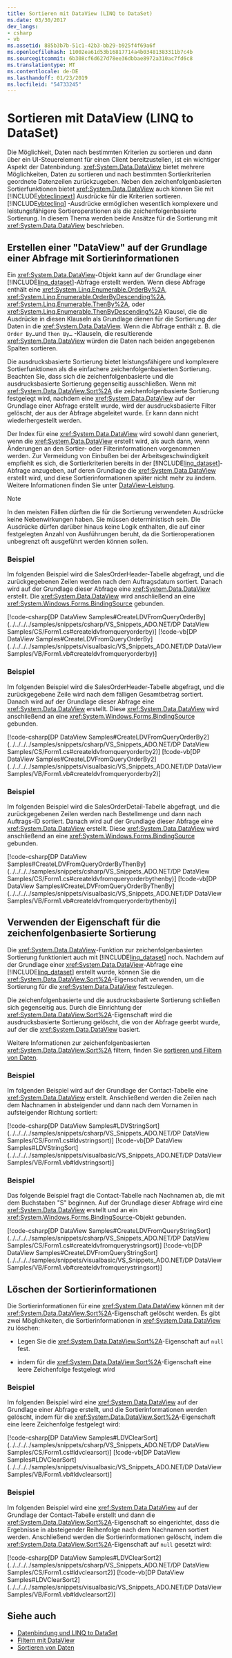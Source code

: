 ```yaml
---
title: Sortieren mit DataView (LINQ to DataSet)
ms.date: 03/30/2017
dev_langs:
- csharp
- vb
ms.assetid: 885b3b7b-51c1-42b3-bb29-b925f4f69a6f
ms.openlocfilehash: 11002ea61d53b16817714a4b03481383311b7c4b
ms.sourcegitcommit: 6b308cf6d627d78ee36dbbae8972a310ac7fd6c8
ms.translationtype: MT
ms.contentlocale: de-DE
ms.lasthandoff: 01/23/2019
ms.locfileid: "54733245"
---
```

# <a name="sorting-with-dataview-linq-to-dataset"></a>Sortieren mit DataView (LINQ to DataSet)
Die Möglichkeit, Daten nach bestimmten Kriterien zu sortieren und dann über ein UI-Steuerelement für einen Client bereitzustellen, ist ein wichtiger Aspekt der Datenbindung. <xref:System.Data.DataView> bietet mehrere Möglichkeiten, Daten zu sortieren und nach bestimmten Sortierkriterien geordnete Datenzeilen zurückzugeben. Neben den zeichenfolgenbasierten Sortierfunktionen bietet <xref:System.Data.DataView> auch können Sie mit [!INCLUDE[vbteclinqext](../../../../includes/vbteclinqext-md.md)] Ausdrücke für die Kriterien sortieren. [!INCLUDE[vbteclinq](../../../../includes/vbteclinq-md.md)] -Ausdrücke ermöglichen wesentlich komplexere und leistungsfähigere Sortieroperationen als die zeichenfolgenbasierte Sortierung. In diesem Thema werden beide Ansätze für die Sortierung mit <xref:System.Data.DataView> beschrieben.  
  
## <a name="creating-dataview-from-a-query-with-sorting-information"></a>Erstellen einer "DataView" auf der Grundlage einer Abfrage mit Sortierinformationen  
 Ein <xref:System.Data.DataView>-Objekt kann auf der Grundlage einer [!INCLUDE[linq_dataset](../../../../includes/linq-dataset-md.md)]-Abfrage erstellt werden. Wenn diese Abfrage enthält eine <xref:System.Linq.Enumerable.OrderBy%2A>, <xref:System.Linq.Enumerable.OrderByDescending%2A>, <xref:System.Linq.Enumerable.ThenBy%2A>, oder <xref:System.Linq.Enumerable.ThenByDescending%2A> Klausel, die die Ausdrücke in diesen Klauseln als Grundlage dienen für die Sortierung der Daten in die <xref:System.Data.DataView>. Wenn die Abfrage enthält z. B. die `Order By…`und `Then By…` -Klauseln, die resultierende <xref:System.Data.DataView> würden die Daten nach beiden angegebenen Spalten sortieren.  
  
 Die ausdrucksbasierte Sortierung bietet leistungsfähigere und komplexere Sortierfunktionen als die einfachere zeichenfolgenbasierten Sortierung. Beachten Sie, dass sich die zeichenfolgenbasierte und die ausdrucksbasierte Sortierung gegenseitig ausschließen. Wenn mit <xref:System.Data.DataView.Sort%2A> die zeichenfolgenbasierte Sortierung festgelegt wird, nachdem eine <xref:System.Data.DataView> auf der Grundlage einer Abfrage erstellt wurde, wird der ausdrucksbasierte Filter gelöscht, der aus der Abfrage abgeleitet wurde. Er kann dann nicht wiederhergestellt werden.  
  
 Der Index für eine <xref:System.Data.DataView> wird sowohl dann generiert, wenn die <xref:System.Data.DataView> erstellt wird, als auch dann, wenn Änderungen an den Sortier- oder Filterinformationen vorgenommen werden. Zur Vermeidung von Einbußen bei der Arbeitsgeschwindigkeit empfiehlt es sich, die Sortierkriterien bereits in der [!INCLUDE[linq_dataset](../../../../includes/linq-dataset-md.md)]-Abfrage anzugeben, auf deren Grundlage die <xref:System.Data.DataView> erstellt wird, und diese Sortierinformationen später nicht mehr zu ändern. Weitere Informationen finden Sie unter [DataView-Leistung](../../../../docs/framework/data/adonet/dataview-performance.md).  
  
> [!NOTE]
>  In den meisten Fällen dürften die für die Sortierung verwendeten Ausdrücke keine Nebenwirkungen haben. Sie müssen deterministisch sein. Die Ausdrücke dürfen darüber hinaus keine Logik enthalten, die auf einer festgelegten Anzahl von Ausführungen beruht, da die Sortieroperationen unbegrenzt oft ausgeführt werden können sollen.  
  
### <a name="example"></a>Beispiel  
 Im folgenden Beispiel wird die <legacyBold>SalesOrderHeader</legacyBold>-Tabelle abgefragt, und die zurückgegebenen Zeilen werden nach dem Auftragsdatum sortiert. Danach wird auf der Grundlage dieser Abfrage eine <xref:System.Data.DataView> erstellt. Die <xref:System.Data.DataView> wird anschließend an eine <xref:System.Windows.Forms.BindingSource> gebunden.  
  
 [!code-csharp[DP DataView Samples#CreateLDVFromQueryOrderBy](../../../../samples/snippets/csharp/VS_Snippets_ADO.NET/DP DataView Samples/CS/Form1.cs#createldvfromqueryorderby)]
 [!code-vb[DP DataView Samples#CreateLDVFromQueryOrderBy](../../../../samples/snippets/visualbasic/VS_Snippets_ADO.NET/DP DataView Samples/VB/Form1.vb#createldvfromqueryorderby)]  
  
### <a name="example"></a>Beispiel  
 Im folgenden Beispiel wird die <legacyBold>SalesOrderHeader</legacyBold>-Tabelle abgefragt, und die zurückgegebene Zeile wird nach dem fälligen Gesamtbetrag sortiert. Danach wird auf der Grundlage dieser Abfrage eine <xref:System.Data.DataView> erstellt. Diese <xref:System.Data.DataView> wird anschließend an eine <xref:System.Windows.Forms.BindingSource> gebunden.  
  
 [!code-csharp[DP DataView Samples#CreateLDVFromQueryOrderBy2](../../../../samples/snippets/csharp/VS_Snippets_ADO.NET/DP DataView Samples/CS/Form1.cs#createldvfromqueryorderby2)]
 [!code-vb[DP DataView Samples#CreateLDVFromQueryOrderBy2](../../../../samples/snippets/visualbasic/VS_Snippets_ADO.NET/DP DataView Samples/VB/Form1.vb#createldvfromqueryorderby2)]  
  
### <a name="example"></a>Beispiel  
 Im folgenden Beispiel wird die <legacyBold>SalesOrderDetail</legacyBold>-Tabelle abgefragt, und die zurückgegebenen Zeilen werden nach Bestellmenge und dann nach Auftrags-ID sortiert. Danach wird auf der Grundlage dieser Abfrage eine <xref:System.Data.DataView> erstellt. Diese <xref:System.Data.DataView> wird anschließend an eine <xref:System.Windows.Forms.BindingSource> gebunden.  
  
 [!code-csharp[DP DataView Samples#CreateLDVFromQueryOrderByThenBy](../../../../samples/snippets/csharp/VS_Snippets_ADO.NET/DP DataView Samples/CS/Form1.cs#createldvfromqueryorderbythenby)]
 [!code-vb[DP DataView Samples#CreateLDVFromQueryOrderByThenBy](../../../../samples/snippets/visualbasic/VS_Snippets_ADO.NET/DP DataView Samples/VB/Form1.vb#createldvfromqueryorderbythenby)]  
  
## <a name="using-the-string-based-sort-property"></a>Verwenden der Eigenschaft für die zeichenfolgenbasierte Sortierung  
 Die <xref:System.Data.DataView>-Funktion zur zeichenfolgenbasierten Sortierung funktioniert auch mit [!INCLUDE[linq_dataset](../../../../includes/linq-dataset-md.md)] noch. Nachdem auf der Grundlage einer <xref:System.Data.DataView>-Abfrage eine [!INCLUDE[linq_dataset](../../../../includes/linq-dataset-md.md)] erstellt wurde, können Sie die <xref:System.Data.DataView.Sort%2A>-Eigenschaft verwenden, um die Sortierung für die <xref:System.Data.DataView> festzulegen.  
  
 Die zeichenfolgenbasierte und die ausdrucksbasierte Sortierung schließen sich gegenseitig aus. Durch die Einrichtung der <xref:System.Data.DataView.Sort%2A>-Eigenschaft wird die ausdrucksbasierte Sortierung gelöscht, die von der Abfrage geerbt wurde, auf der die <xref:System.Data.DataView> basiert.  
  
 Weitere Informationen zur zeichenfolgenbasierten <xref:System.Data.DataView.Sort%2A> filtern, finden Sie [sortieren und Filtern von Daten](../../../../docs/framework/data/adonet/dataset-datatable-dataview/sorting-and-filtering-data.md).  
  
### <a name="example"></a>Beispiel  
 Im folgenden Beispiel wird auf der Grundlage der <legacyBold>Contact</legacyBold>-Tabelle eine <xref:System.Data.DataView> erstellt. Anschließend werden die Zeilen nach dem Nachnamen in absteigender und dann nach dem Vornamen in aufsteigender Richtung sortiert:  
  
 [!code-csharp[DP DataView Samples#LDVStringSort](../../../../samples/snippets/csharp/VS_Snippets_ADO.NET/DP DataView Samples/CS/Form1.cs#ldvstringsort)]
 [!code-vb[DP DataView Samples#LDVStringSort](../../../../samples/snippets/visualbasic/VS_Snippets_ADO.NET/DP DataView Samples/VB/Form1.vb#ldvstringsort)]  
  
### <a name="example"></a>Beispiel  
 Das folgende Beispiel fragt die <legacyBold>Contact</legacyBold>-Tabelle nach Nachnamen ab, die mit dem Buchstaben "S" beginnen.  Auf der Grundlage dieser Abfrage wird eine <xref:System.Data.DataView> erstellt und an ein <xref:System.Windows.Forms.BindingSource>-Objekt gebunden.  
  
 [!code-csharp[DP DataView Samples#CreateLDVFromQueryStringSort](../../../../samples/snippets/csharp/VS_Snippets_ADO.NET/DP DataView Samples/CS/Form1.cs#createldvfromquerystringsort)]
 [!code-vb[DP DataView Samples#CreateLDVFromQueryStringSort](../../../../samples/snippets/visualbasic/VS_Snippets_ADO.NET/DP DataView Samples/VB/Form1.vb#createldvfromquerystringsort)]  
  
## <a name="clearing-the-sort"></a>Löschen der Sortierinformationen  
 Die Sortierinformationen für eine <xref:System.Data.DataView> können mit der <xref:System.Data.DataView.Sort%2A>-Eigenschaft gelöscht werden. Es gibt zwei Möglichkeiten, die Sortierinformationen in <xref:System.Data.DataView> zu löschen:  
  
-   Legen Sie die <xref:System.Data.DataView.Sort%2A>-Eigenschaft auf `null` fest.  
  
-   indem für die <xref:System.Data.DataView.Sort%2A>-Eigenschaft eine leere Zeichenfolge festgelegt wird  
  
### <a name="example"></a>Beispiel  
 Im folgenden Beispiel wird eine <xref:System.Data.DataView> auf der Grundlage einer Abfrage erstellt, und die Sortierinformationen werden gelöscht, indem für die <xref:System.Data.DataView.Sort%2A>-Eigenschaft eine leere Zeichenfolge festgelegt wird:  
  
 [!code-csharp[DP DataView Samples#LDVClearSort](../../../../samples/snippets/csharp/VS_Snippets_ADO.NET/DP DataView Samples/CS/Form1.cs#ldvclearsort)]
 [!code-vb[DP DataView Samples#LDVClearSort](../../../../samples/snippets/visualbasic/VS_Snippets_ADO.NET/DP DataView Samples/VB/Form1.vb#ldvclearsort)]  
  
### <a name="example"></a>Beispiel  
 Im folgenden Beispiel wird eine <xref:System.Data.DataView> auf der Grundlage der <legacyBold>Contact</legacyBold>-Tabelle erstellt und dann die <xref:System.Data.DataView.Sort%2A>-Eigenschaft so eingerichtet, dass die Ergebnisse in absteigender Reihenfolge nach dem Nachnamen sortiert werden. Anschließend werden die Sortierinformationen gelöscht, indem die <xref:System.Data.DataView.Sort%2A>-Eigenschaft auf `null` gesetzt wird:  
  
 [!code-csharp[DP DataView Samples#LDVClearSort2](../../../../samples/snippets/csharp/VS_Snippets_ADO.NET/DP DataView Samples/CS/Form1.cs#ldvclearsort2)]
 [!code-vb[DP DataView Samples#LDVClearSort2](../../../../samples/snippets/visualbasic/VS_Snippets_ADO.NET/DP DataView Samples/VB/Form1.vb#ldvclearsort2)]  
  
## <a name="see-also"></a>Siehe auch
- [Datenbindung und LINQ to DataSet](../../../../docs/framework/data/adonet/data-binding-and-linq-to-dataset.md)
- [Filtern mit DataView](../../../../docs/framework/data/adonet/filtering-with-dataview-linq-to-dataset.md)
- [Sortieren von Daten](https://msdn.microsoft.com/library/6d76e2d7-b418-49b5-ac78-2bcd61169c48)
